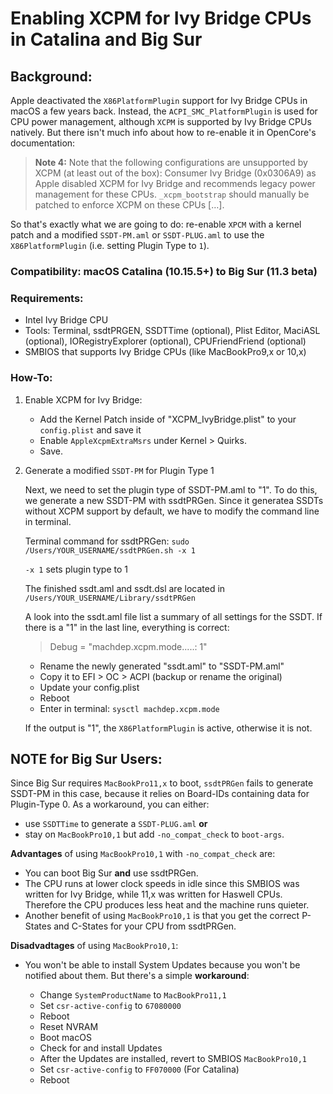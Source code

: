 # Enabling XCPM for Ivy Bridge CPUs in Catalina and Big Sur

## Background: 
Apple deactivated the `X86PlatformPlugin` support for Ivy Bridge CPUs in macOS a few years back. Instead, the `ACPI_SMC_PlatformPlugin` is used for CPU power management, although `XCPM` is supported by Ivy Bridge CPUs natively. But there isn't much info about how to re-enable it in OpenCore's documentation:

> **Note 4:** Note that the following configurations are unsupported by XCPM (at least out of the box): Consumer Ivy Bridge (0x0306A9) as Apple disabled XCPM for Ivy Bridge and recommends legacy power management for these CPUs. `_xcpm_bootstrap` should manually be patched to enforce XCPM on these CPUs […].

So that's exactly what we are going to do: re-enable `XPCM` with a kernel patch and a modified `SSDT-PM.aml` or `SSDT-PLUG.aml` to use the `X86PlatformPlugin` (i.e. setting Plugin Type to `1`).

### Compatibility: macOS Catalina (10.15.5+) to Big Sur (11.3 beta)

### Requirements:

* Intel Ivy Bridge CPU
* Tools: Terminal, ssdtPRGEN, SSDTTime (optional), Plist Editor, MaciASL (optional), IORegistryExplorer (optional), CPUFriendFriend (optional)
* SMBIOS that supports Ivy Bridge CPUs (like MacBookPro9,x or 10,x)

### How-To:

1. Enable XCPM for Ivy Bridge:
	* Add the Kernel Patch inside of "XCPM_IvyBridge.plist" to your `config.plist` and save it
	* Enable `AppleXcpmExtraMsrs` under Kernel > Quirks.
	* Save.

2. Generate a modified `SSDT-PM` for Plugin Type 1

	Next, we need to set the plugin type of SSDT-PM.aml to "1". To do this, we generate a new SSDT-PM with ssdtPRGen. Since it generatea SSDTs without XCPM support by default, we have to modify the command line in terminal.

	Terminal command for ssdtPRGen: 
	`sudo /Users/YOUR_USERNAME/ssdtPRGen.sh -x 1`

	`-x 1` sets plugin type to 1

	The finished ssdt.aml and ssdt.dsl are located in `/Users/YOUR_USERNAME/Library/ssdtPRGen`

	A look into the ssdt.aml file list a summary of all settings for the SSDT. If there is a "1" in the last line, everything is correct:

	> Debug = "machdep.xcpm.mode.....: 1"

	* Rename the newly generated "ssdt.aml" to "SSDT-PM.aml"
	* Copy it to EFI > OC > ACPI (backup or rename the original)
	* Update your config.plist
	* Reboot
	* Enter in terminal: `sysctl machdep.xcpm.mode`

	If the output is "1", the `X86PlatformPlugin` is active, otherwise it is not.

## NOTE for Big Sur Users:
Since Big Sur requires `MacBookPro11,x` to boot, `ssdtPRGen` fails to generate SSDT-PM in this case, because it relies on Board-IDs containing data for Plugin-Type 0. As a workaround, you can either:

- use `SSDTTime` to generate a `SSDT-PLUG.aml` **or** 
- stay on `MacBookPro10,1` but add `-no_compat_check` to `boot-args`.

**Advantages** of using `MacBookPro10,1` with `-no_compat_check` are:

- You can boot Big Sur **and** use ssdtPRGen. 
- The CPU runs at lower clock speeds in idle since this SMBIOS was written for Ivy Bridge, while 11,x was written for Haswell CPUs. Therefore the CPU produces less heat and the machine runs quieter.
- Another benefit of using `MacBookPro10,1` is that you get the correct P-States and C-States for your CPU from ssdtPRGen.

**Disadvadtages** of using `MacBookPro10,1`: 

- You won't be able to install System Updates because you won't be notified about them. But there's a simple **workaround**:

  - Change `SystemProductName` to `MacBookPro11,1`
  - Set `csr-active-config` to `67080000`
  - Reboot
  - Reset NVRAM
  - Boot macOS
  - Check for and install Updates
  - After the Updates are installed, revert to SMBIOS `MacBookPro10,1`
  - Set `csr-active-config` to `FF070000` (For Catalina)
  - Reboot
